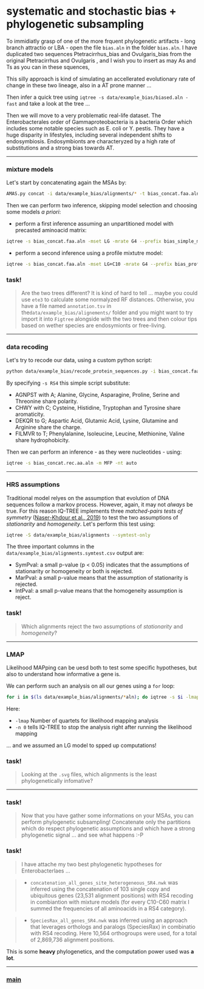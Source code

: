 # systematic and stochastic bias + phylogenetic subsampling

To immidiatly grasp of one of the more frquent phylogenetic artifacts - long branch attractio or LBA - open the file ```bias.aln``` in the folder ```bias.aln```. I have duplicated two sequences Ptetracirrhus_bias and Ovulgaris_bias from the original Ptetracirrhus and Ovulgaris , and I wish you to insert as may As and Ts as you can in these squences,


This silly approach is kind of simulating an accellerated evolutionary rate of change in these two lineage, also in a AT prone manner ... 


Then infer a quick tree using ```iqtree -s data/example_bias/biased.aln -fast``` and take a look at the tree ...

Then we will move to a very problematic real-life dataset. The Enterobacterales order of Gammaproteobacteria is a bacteria Order which includes some notable species such as E. coli or Y. pestis. They have a huge disparity in lifestyles, 
including several independent shifts to endosymbiosis. Endosymbionts are characteryzed by a high rate of substitutions and a strong bias towards AT.

---

### mixture models

Let's start by concatenating again the MSAs by:

```bash
AMAS.py concat -i data/example_bias/alignments/* -t bias_concat.faa.aln -f fasta -d aa -fast
```

Then we can perform two inference, skipping model selection and choosing some models _a priori_:

- perform a first inference assuming an unpartitioned model with precasted aminoacid matrix:

```bash
iqtree -s bias_concat.faa.aln -mset LG -mrate G4 --prefix bias_simple_model -nt auto -fast
```

- perform a second inference using a profile mixtutre model:

```bash
iqtree -s bias_concat.faa.aln -mset LG+C10 -mrate G4 --prefix bias_profile_mixt -nt auto -fast
```

### task!

> Are the two trees different? It is kind of hard to tell ... maybe you could use ```ete3``` to calculate some normalyzed RF distances. Otherwise, you have a file named ```annotation.tsv``` in the```data/example_bias/alignements/``` folder and you might want to try import it into ```Figtree``` alongside with the two trees and then colour tips based on wether species are endosymionts or free-living.

---

### data recoding

Let's try to recode our data, using a custom python script:

```bash
python data/example_bias/recode_protein_sequences.py -i bias_concat.faa.aln -o ../../bias_concat.rec.aln -s RS4
```

By specifying ```-s RS4``` this simple script substitute:

- AGNPST with A; Alanine, Glycine, Asparagine, Proline, Serine and Threonine share polarity.
- CHWY with C; Cysteine, Histidine, Tryptophan and Tyrosine share aromaticity.
- DEKQR to G; Aspartic Acid, Glutamic Acid, Lysine, Glutamine and Arginine share the charge.
- FILMVR to T; Phenylalanine, Isoleucine, Leucine, Methionine, Valine share hydrophobicity.

Then we can perform an inference - as they were nucleotides - using:

```bash
iqtree -s bias_concat.rec.aa.aln -m MFP -nt auto
```

---

### HRS assumptions

Traditional model relyes on the assumption that evolution of DNA sequences follow a markov process. However, again, it may not *always* be true. For this reason IQ-TREE implements three *matched-pairs tests of symmetry* ([Naser-Khdour et al., 2019](https://academic.oup.com/gbe/article/11/12/3341/5571717)) to test the two assumptions of *stationarity* and *homogeneity*. Let's perform this test using:

```bash
iqtree -S data/example_bias/alignments --symtest-only
```

The three important columns in the ```data/example_bias/alignments.symtest.csv``` output are:

- SymPval: a small p-value (p < 0.05) indicates that the assumptions of stationarity or homogeneity or both is rejected.
- MarPval: a small p-value means that the assumption of stationarity is rejected.
- IntPval: a small p-value means that the homogeneity assumption is reject. 

### task!

> Which alignments reject the two assumptions of *stationarity* and *homogeneity*?

---

### LMAP

Likelihood MAPping can be uesd both to test some specific hypotheses, but also to understand how informative a gene is.

We can perform such an analysis on all our genes using a ```for``` loop:

```bash
for i in $(ls data/example_bias/alignments/*aln); do iqtree -s $i -lmap 5000 -n 0 -m LG; done
```
Here: 

- ```-lmap``` Number of quartets for likelihood mapping analysis
- ```-n 0``` tells IQ-TREE to stop the analysis right after running the likelihood mapping

... and we assumed an LG model to spped up computations!

### task!

> Looking at the ```.svg``` files, which alignments is the least phylogenetically infomative?

---

### task!

> Now that you have gather some informations on your MSAs, you can perform phylogenetic subsampling! Concatenate only the partitions which do respect phylogenetic assumptions and which have a strong phylogenetic signal ... and see what happens :-P

### task!

> I have attache my two best phylogenetic hypotheses for Enterobacterlaes ... 

> - ```concatenation_all_genes_site_heterogeneous_SR4.nwk``` was inferred using the concatenation of 103 single copy and ubiquitous genes (23,531 alignment positions) with RS4 recoding in combiantion with mixture models (for every C10-C60 matrix I summed the frequencies of all aminoacids in a RS4 category). 

> - ```SpeciesRax_all_genes_SR4.nwk``` was inferred using an approach that leverages orthologs and paralogs (SpeciesRax) in combinatio with RS4 recoding. Here 10,564 orthogroups were used, for a total of 2,869,736 alignment positions.

This is some __heavy__ phylogenetics, and the computation power used was __a lot__.

---

### [main](https://github.com/for-giobbe/MP25/tree/main)
